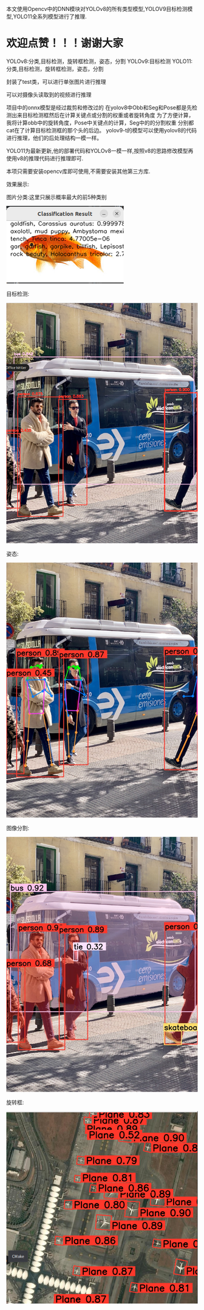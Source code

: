 本文使用Opencv中的DNN模块对YOLOv8的所有类型模型,YOLOV9目标检测模型,YOLO11全系列模型进行了推理.

# **欢迎点赞！！！谢谢大家**

YOLOv8:分类,目标检测，旋转框检测，姿态，分割
YOLOv9:目标检测
YOLO11:分类,目标检测，旋转框检测，姿态，分割

封装了test类，可以进行单张图片进行推理

可以对摄像头读取到的视频进行推理

项目中的onnx模型是经过裁剪和修改过的 在yolov8中Obb和Seg和Pose都是先检测出来目标检测框然后在计算关键点或分割的权重或者旋转角度 为了方便计算，我将计算obb中的旋转角度，Pose中关键点的计算，Seg中的的分割权重 分别都cat在了计算目标检测框的那个头的后边。 yolov9-t的模型可以使用yolov8的代码进行推理，他们的后处理结构一模一样。 

YOLO11为最新更新,他的部署代码和YOLOv8一模一样,按照v8的思路修改模型再使用v8的推理代码进行推理即可.

本项只需要安装opencv库即可使用,不需要安装其他第三方库.

效果展示:

图片分类:这里只展示概率最大的前5种类别

![img.png](data/readme_img/img.png)

目标检测:

![img_2.png](data/readme_img/img_2.png)

姿态:

![predict-pose.jpg](data/readme_img/predict-pose.jpg)

图像分割:

![infer-seg.jpg](data/readme_img/infer-seg.jpg)

旋转框:

![img_1.png](data/readme_img/img_1.png)